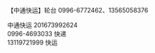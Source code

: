 

【中通快运】轮台 0996-6772462、13565058376

中通快运  201673992624  
0996-4693033    快递  
13119721999     快运  








